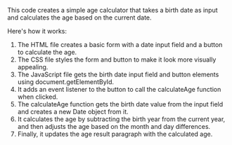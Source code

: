 This code creates a simple age calculator that takes a birth date as input and calculates the age based on the current date.

Here's how it works:

1. The HTML file creates a basic form with a date input field and a button to calculate the age.
2. The CSS file styles the form and button to make it look more visually appealing.
3. The JavaScript file gets the birth date input field and button elements using document.getElementById.
4. It adds an event listener to the button to call the calculateAge function when clicked.
5. The calculateAge function gets the birth date value from the input field and creates a new Date object from it.
6. It calculates the age by subtracting the birth year from the current year, and then adjusts the age based on the month and day differences.
7. Finally, it updates the age result paragraph with the calculated age.

